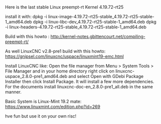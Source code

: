 Here is the last stable Linux preempt-rt Kernel 4.19.72-rt25

install it with:
dpkg -i linux-image-4.19.72-rt25-stable_4.19.72-rt25-stable-1_amd64.deb
dpkg -i linux-libc-dev_4.19.72-rt25-stable-1_amd64.deb
dpkg -i linux-headers-4.19.72-rt25-stable_4.19.72-rt25-stable-1_amd64.deb

Build with this howto : http://kernel-notes.gbittencourt.net/compiling-preempt-rt/

As well LinuxCNC v2.8-pre1 build with this howto: https://gnipsel.com/linuxcnc/uspace/linuxmint19-emc.html

Install LinuxCNC like:
Open the file manager from Menu > System Tools > File Manager and in your home directory right click on linuxcnc-uspace_2.8.0-pre1_amd64.deb and select Open with GDebi Package Installer then click Install Package. It will install a few more dependencies.
For the documents install linuxcnc-doc-en_2.8.0-pre1_all.deb in the same manner.

Basic System is Linux-Mint 19.2 mate: https://www.linuxmint.com/edition.php?id=269

hve fun but use it on your own risc!



